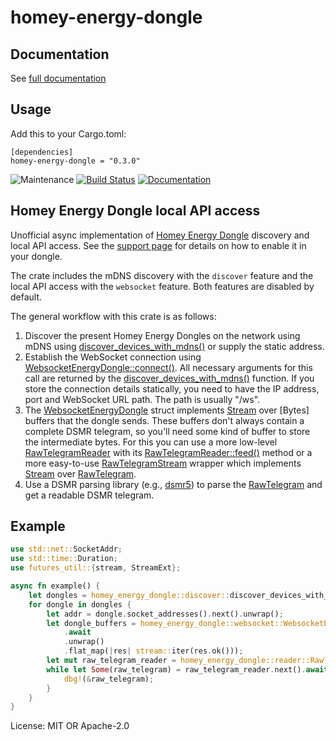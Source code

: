 # homey-energy-dongle

## Documentation

See [full documentation](https://docs.rs/homey-energy-dongle)

## Usage

Add this to your Cargo.toml:
```
[dependencies]
homey-energy-dongle = "0.3.0"
```

![Maintenance](https://img.shields.io/badge/maintenance-passively--maintained-yellowgreen.svg)
[![Build Status](https://github.com/twistedfall/homey-energy-dongle/actions/workflows/homey-energy-dongle.yml/badge.svg)](https://github.com/twistedfall/homey-energy-dongle/actions/workflows/homey-energy-dongle.yml)
[![Documentation](https://docs.rs/homey-energy-dongle/badge.svg)](https://docs.rs/homey-energy-dongle)

## Homey Energy Dongle local API access

Unofficial async implementation of [Homey Energy Dongle] discovery and local API access. See the [support page] for details on
how to enable it in your dongle.

The crate includes the mDNS discovery with the `discover` feature and the local API access with the `websocket` feature. Both
features are disabled by default.

The general workflow with this crate is as follows:
1. Discover the present Homey Energy Dongles on the network using mDNS using [discover_devices_with_mdns()] or supply
   the static address.
2. Establish the WebSocket connection using [WebsocketEnergyDongle::connect()]. All necessary arguments for this call are
   returned by the [discover_devices_with_mdns()] function. If you store the connection details statically, you need to have
   the IP address, port and WebSocket URL path. The path is usually "/ws".
3. The [WebsocketEnergyDongle] struct implements [Stream] over [Bytes] buffers that the dongle sends. These buffers don't
   always contain a complete DSMR telegram, so you'll need some kind of buffer to store the intermediate bytes. For this you
   can use a more low-level [RawTelegramReader] with its [RawTelegramReader::feed()] method
   or a more easy-to-use [RawTelegramStream] wrapper which implements [Stream] over [RawTelegram].
4. Use a DSMR parsing library (e.g., [dsmr5](https://crates.io/crates/dsmr5)) to parse the [RawTelegram] and get a readable
   DSMR telegram.

## Example
```rust
use std::net::SocketAddr;
use std::time::Duration;
use futures_util::{stream, StreamExt};

async fn example() {
    let dongles = homey_energy_dongle::discover::discover_devices_with_mdns(Duration::from_secs(5), 0).await.unwrap();
    for dongle in dongles {
        let addr = dongle.socket_addresses().next().unwrap();
        let dongle_buffers = homey_energy_dongle::websocket::WebsocketEnergyDongle::connect(addr, &dongle.path)
            .await
            .unwrap()
            .flat_map(|res| stream::iter(res.ok()));
        let mut raw_telegram_reader = homey_energy_dongle::reader::RawTelegramStream::new(dongle_buffers);
        while let Some(raw_telegram) = raw_telegram_reader.next().await {
            dbg!(&raw_telegram);
        }
    }
}
```

[Homey Energy Dongle]: https://homey.app/en-nl/homey-energy-dongle/
[support page]: https://support.homey.app/hc/en-us/articles/18985951863452-Enabling-the-Homey-Energy-Dongle-s-Local-API
[discover_devices_with_mdns()]: discover::discover_devices_with_mdns
[WebsocketEnergyDongle::connect()]: websocket::WebsocketEnergyDongle::connect
[WebsocketEnergyDongle]: websocket::WebsocketEnergyDongle
[Stream]: futures_util::Stream
[RawTelegramReader]: reader::RawTelegramReader
[RawTelegramReader::feed()]: reader::RawTelegramReader::feed
[RawTelegramStream]: reader::RawTelegramStream
[RawTelegram]: reader::RawTelegram

License: MIT OR Apache-2.0
